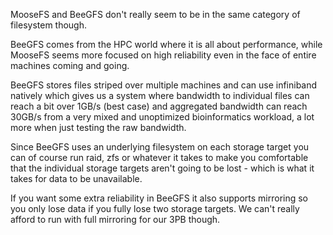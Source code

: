 MooseFS and BeeGFS don't really seem to be in the same category of filesystem though.

BeeGFS comes from the HPC world where it is all about performance, while MooseFS seems more focused on high reliability even in the face of entire machines coming and going.

BeeGFS stores files striped over multiple machines and can use infiniband natively which gives us a system where bandwidth to individual files can reach a bit over 1GB/s (best case) and aggregated bandwidth can reach 30GB/s from a very mixed and unoptimized bioinformatics workload, a lot more when just testing the raw bandwidth.

Since BeeGFS uses an underlying filesystem on each storage target you can of course run raid, zfs or whatever it takes to make you comfortable that the individual storage targets aren't going to be lost - which is what it takes for data to be unavailable.

If you want some extra reliability in BeeGFS it also supports mirroring so you only lose data if you fully lose two storage targets. We can't really afford to run with full mirroring for our 3PB though.

